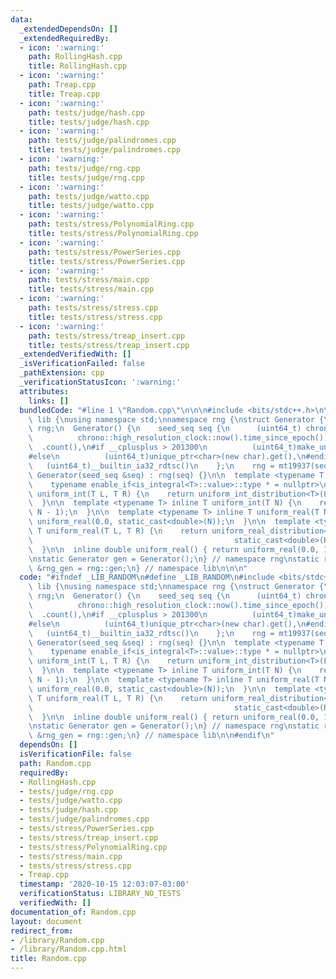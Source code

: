 ```yaml
---
data:
  _extendedDependsOn: []
  _extendedRequiredBy:
  - icon: ':warning:'
    path: RollingHash.cpp
    title: RollingHash.cpp
  - icon: ':warning:'
    path: Treap.cpp
    title: Treap.cpp
  - icon: ':warning:'
    path: tests/judge/hash.cpp
    title: tests/judge/hash.cpp
  - icon: ':warning:'
    path: tests/judge/palindromes.cpp
    title: tests/judge/palindromes.cpp
  - icon: ':warning:'
    path: tests/judge/rng.cpp
    title: tests/judge/rng.cpp
  - icon: ':warning:'
    path: tests/judge/watto.cpp
    title: tests/judge/watto.cpp
  - icon: ':warning:'
    path: tests/stress/PolynomialRing.cpp
    title: tests/stress/PolynomialRing.cpp
  - icon: ':warning:'
    path: tests/stress/PowerSeries.cpp
    title: tests/stress/PowerSeries.cpp
  - icon: ':warning:'
    path: tests/stress/main.cpp
    title: tests/stress/main.cpp
  - icon: ':warning:'
    path: tests/stress/stress.cpp
    title: tests/stress/stress.cpp
  - icon: ':warning:'
    path: tests/stress/treap_insert.cpp
    title: tests/stress/treap_insert.cpp
  _extendedVerifiedWith: []
  _isVerificationFailed: false
  _pathExtension: cpp
  _verificationStatusIcon: ':warning:'
  attributes:
    links: []
  bundledCode: "#line 1 \"Random.cpp\"\n\n\n#include <bits/stdc++.h>\n\nnamespace\
    \ lib {\nusing namespace std;\nnamespace rng {\nstruct Generator {\n  mt19937\
    \ rng;\n  Generator() {\n    seed_seq seq {\n      (uint64_t) chrono::duration_cast<chrono::nanoseconds>(\n\
    \          chrono::high_resolution_clock::now().time_since_epoch())\n        \
    \  .count(),\n#if __cplusplus > 201300\n          (uint64_t)make_unique<char>().get(),\n\
    #else\n          (uint64_t)unique_ptr<char>(new char).get(),\n#endif\n       \
    \   (uint64_t)__builtin_ia32_rdtsc()\n    };\n    rng = mt19937(seq);\n  }\n \
    \ Generator(seed_seq &seq) : rng(seq) {}\n\n  template <typename T,\n        \
    \    typename enable_if<is_integral<T>::value>::type * = nullptr>\n  inline T\
    \ uniform_int(T L, T R) {\n    return uniform_int_distribution<T>(L, R)(rng);\n\
    \  }\n\n  template <typename T> inline T uniform_int(T N) {\n    return uniform_int(T(),\
    \ N - 1);\n  }\n\n  template <typename T> inline T uniform_real(T N) {\n    return\
    \ uniform_real(0.0, static_cast<double>(N));\n  }\n\n  template <typename T> inline\
    \ T uniform_real(T L, T R) {\n    return uniform_real_distribution<double>(static_cast<double>(L),\n\
    \                                             static_cast<double>(R))(rng);\n\
    \  }\n\n  inline double uniform_real() { return uniform_real(0.0, 1.0); }\n};\n\
    \nstatic Generator gen = Generator();\n} // namespace rng\nstatic rng::Generator\
    \ &rng_gen = rng::gen;\n} // namespace lib\n\n\n"
  code: "#ifndef _LIB_RANDOM\n#define _LIB_RANDOM\n#include <bits/stdc++.h>\n\nnamespace\
    \ lib {\nusing namespace std;\nnamespace rng {\nstruct Generator {\n  mt19937\
    \ rng;\n  Generator() {\n    seed_seq seq {\n      (uint64_t) chrono::duration_cast<chrono::nanoseconds>(\n\
    \          chrono::high_resolution_clock::now().time_since_epoch())\n        \
    \  .count(),\n#if __cplusplus > 201300\n          (uint64_t)make_unique<char>().get(),\n\
    #else\n          (uint64_t)unique_ptr<char>(new char).get(),\n#endif\n       \
    \   (uint64_t)__builtin_ia32_rdtsc()\n    };\n    rng = mt19937(seq);\n  }\n \
    \ Generator(seed_seq &seq) : rng(seq) {}\n\n  template <typename T,\n        \
    \    typename enable_if<is_integral<T>::value>::type * = nullptr>\n  inline T\
    \ uniform_int(T L, T R) {\n    return uniform_int_distribution<T>(L, R)(rng);\n\
    \  }\n\n  template <typename T> inline T uniform_int(T N) {\n    return uniform_int(T(),\
    \ N - 1);\n  }\n\n  template <typename T> inline T uniform_real(T N) {\n    return\
    \ uniform_real(0.0, static_cast<double>(N));\n  }\n\n  template <typename T> inline\
    \ T uniform_real(T L, T R) {\n    return uniform_real_distribution<double>(static_cast<double>(L),\n\
    \                                             static_cast<double>(R))(rng);\n\
    \  }\n\n  inline double uniform_real() { return uniform_real(0.0, 1.0); }\n};\n\
    \nstatic Generator gen = Generator();\n} // namespace rng\nstatic rng::Generator\
    \ &rng_gen = rng::gen;\n} // namespace lib\n\n#endif\n"
  dependsOn: []
  isVerificationFile: false
  path: Random.cpp
  requiredBy:
  - RollingHash.cpp
  - tests/judge/rng.cpp
  - tests/judge/watto.cpp
  - tests/judge/hash.cpp
  - tests/judge/palindromes.cpp
  - tests/stress/PowerSeries.cpp
  - tests/stress/treap_insert.cpp
  - tests/stress/PolynomialRing.cpp
  - tests/stress/main.cpp
  - tests/stress/stress.cpp
  - Treap.cpp
  timestamp: '2020-10-15 12:03:07-03:00'
  verificationStatus: LIBRARY_NO_TESTS
  verifiedWith: []
documentation_of: Random.cpp
layout: document
redirect_from:
- /library/Random.cpp
- /library/Random.cpp.html
title: Random.cpp
---
```

